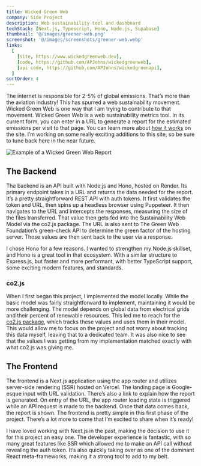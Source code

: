 ```yaml
---
title: Wicked Green Web
company: Side Project
description: Web sustainability tool and dashboard
techStack: [Next.js, Typescript, Hono, Node.js, Supabase]
thumbnail: '@/images/greener-web.png'
screenshot: '@/images/screenshots/greener-web.webp'
links:
  [
    [site, https://www.wickedgreenweb.dev],
    [code, https://github.com/APJohns/wickedgreenweb],
    [api code, https://github.com/APJohns/wickedgreenapi],
  ]
sortOrder: 4
---
```


The internet is responsible for 2-5% of global emissions. That’s more than the aviation industry! This has spurred a web sustainability movement. Wicked Green Web is one way that I am trying to contribute to that movement. Wicked Green Web is a web sustainability metrics tool. In its current form, you can enter in a URL to generate a report for the estimated emissions per visit to that page. You can learn more about [how it works](https://www.wickedgreenweb.dev/how-it-works) on the site. I’m working on some really exciting additions to this site, so be sure to tune back here in the near future.

![Example of a Wicked Green Web Report](@/images/screenshots/greener-web-report.webp)

## The Backend

The backend is an API built with Node.js and Hono, hosted on Render. Its primary endpoint takes in a URL and returns the data needed for the report. It’s a pretty straightforward REST API with auth tokens. It first validates the token and URL, then spins up a headless browser using Puppeteer. It then navigates to the URL and intercepts the responses, measuring the size of the files transferred. That value then gets fed into the Sustainability Web Model via the co2.js package. The URL is also sent to The Green Web Foundation’s green-check API to determine the green factor of the hosting server. Those values are then sent back to the user via a response.

I chose Hono for a few reasons. I wanted to strengthen my Node.js skillset, and Hono is a great tool in that ecosystem. With a similar structure to Express.js, but faster and more performant, with better TypeScript support, some exciting modern features, and standards.

### co2.js

When I first began this project, I implemented the model locally. While the basic model was fairly straightforward to implement, maintaining it would be more challenging. The model depends on global data from electrical grids and their percent of renewable resources. This led me to reach for the [co2.js package](https://www.thegreenwebfoundation.org/co2-js/), which tracks these values and uses them in their model. This would allow me to focus on the project and not worry about tracking this data myself, leaving that to a dedicated team. It was also nice to see that the values I was getting from my implementation matched exactly with what co2.js was giving me.

## The Frontend

The frontend is a Next.js application using the app router and utilizes server-side rendering (SSR) hosted on Vercel. The landing page is Google-esque input with URL validation. There’s also a link to explain how the report is generated. On entry of the URL, the app router loading state is triggered while an API request is made to the backend. Once that data comes back, the report is shown. The frontend is pretty simple in this first phase of the project. There’s a lot more to come that I’m excited to share when it’s ready!

I have loved working with Next.js in the past, making the decision to use it for this project an easy one. The developer experience is fantastic, with so many great features like SSR which allowed me to make an API call without revealing the auth token. It’s also quickly taking over as one of the dominant React meta-frameworks, making it a strong tool to add to my belt.

